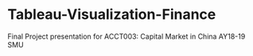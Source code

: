 # Tableau-Visualization-Finance
Final Project presentation for ACCT003: Capital Market in China AY18-19 SMU
